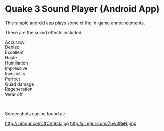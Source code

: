 Quake 3 Sound Player (Android App)
================================================

This simple android app plays some of the in-game announcements.

These are the sound effects included:

Accuracy<br>
Denied<br>
Excellent<br>
Haste<br>
Humiliation<br>
Impressive<br>
Invisibility<br>
Perfect<br>
Quad damage<br>
Regeneration<br>
Wear off<br>

<br>

Screenshots can be found at: 

http://i.imgur.com/JfCm9ck.jpg
http://i.imgur.com/7uw3ReH.png
